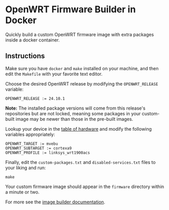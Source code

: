 # OpenWRT Firmware Builder in Docker

Quickly build a custom OpenWRT firmware image with extra packages inside a docker container.

## Instructions

Make sure you have `docker` and `make` installed on your machine, and then edit the `Makefile` with your favorite text editor.

Choose the desired OpenWRT release by modifying the `OPENWRT_RELEASE` variable:
```
OPENWRT_RELEASE := 24.10.1
```

**Note:** The installed package versions will come from this release's repositories but are not locked, meaning some packages in your custom-built image may be newer than those in the pre-built images.

Lookup your device in the [table of hardware](https://openwrt.org/toh/views/toh_fwdownload) and modify the following variables appropriately:

```
OPENWRT_TARGET := mvebu
OPENWRT_SUBTARGET := cortexa9
OPENWRT_PROFILE := linksys_wrt1900acs
```

Finally, edit the `custom-packages.txt` and `disabled-services.txt` files to your liking and run:

```
make
```

Your custom firmware image should appear in the `firmware` directory within a minute or two.

For more see the [image builder documentation](https://openwrt.org/docs/guide-user/additional-software/imagebuilder).
